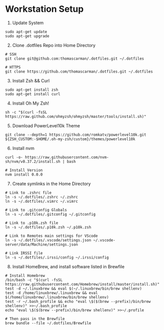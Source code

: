 # Workstation Setup

1. Update System

```shell
sudo apt-get update
sudo apt-get upgrade
```

2. Clone .dotfiles Repo into Home Directory

```shell
# SSH
git clone git@github.com:thomascarman/.dotfiles.git ~/.dotfiles

# HTTPS
git clone https://github.com/thomascarman/.dotfiles.git ~/.dotfiles
```

3. Install Zsh && Curl

```shell
sudo apt-get install zsh
sudo apt-get install curl
```

4. Install Oh My Zsh!

```shell
sh -c "$(curl -fsSL https://raw.github.com/ohmyzsh/ohmyzsh/master/tools/install.sh)"
```

5. Download PowerLevel10k Theme

```shell
git clone --depth=1 https://github.com/romkatv/powerlevel10k.git ${ZSH_CUSTOM:-$HOME/.oh-my-zsh/custom}/themes/powerlevel10k
```

6. Install nvm

```shell
curl -o- https://raw.githubusercontent.com/nvm-sh/nvm/v0.37.2/install.sh | bash

# Install Version
nvm install 0.0.0
```

7. Create symlinks in the Home Directory

```shell
# Link to .zshrc file
ln -s ~/.dotfiles/.zshrc ~/.zshrc
ln -s ~/.dotfiles/.vimrc ~/.vimrc

# Link to .gitconfig Globals
ln -s ~/.dotfiles/.gitconfig ~/.gitconfig

# Link to .p10k.zsh file
ln -s ~/.dotfiles/.p10k.zsh ~/.p10k.zsh

# Link to Remotes main settings for VScode
ln -s ~/.dotfiles/.vscode/settings.json ~/.vscode-server/data/Machine/settings.json

# Link IRSSI file
ln -s ~/.dotfiles/.irssi/config ~/.irssi/config
```

8. Install HomeBrew, and install software listed in Brewfile

```shell
# Install Homebrew
/bin/bash -c "$(curl -fsSL https://raw.githubusercontent.com/Homebrew/install/master/install.sh)"
test -d ~/.linuxbrew && eval $(~/.linuxbrew/bin/brew shellenv)
test -d /home/linuxbrew/.linuxbrew && eval $(/home/linuxbrew/.linuxbrew/bin/brew shellenv)
test -r ~/.bash_profile && echo "eval \$($(brew --prefix)/bin/brew shellenv)" >>~/.bash_profile
echo "eval \$($(brew --prefix)/bin/brew shellenv)" >>~/.profile

# Then pass in the Brewfile
brew bundle --file ~/.dotfiles/Brewfile
```
